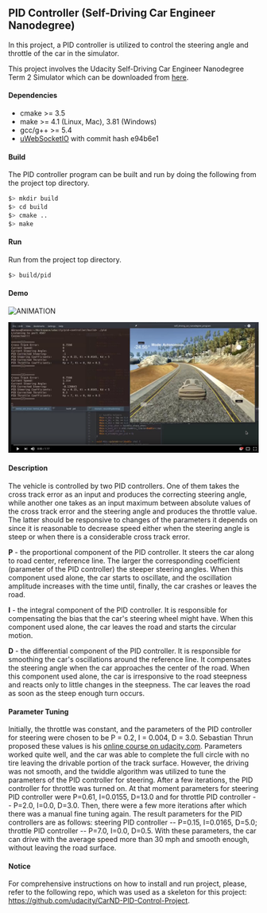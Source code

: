 ## PID Controller (Self-Driving Car Engineer Nanodegree)

In this project, a PID controller is utilized to control the steering angle and throttle of the car in the simulator.

This project involves the Udacity Self-Driving Car Engineer Nanodegree Term 2 Simulator which can be downloaded from [here](https://github.com/udacity/self-driving-car-sim/releases).


#### Dependencies

* cmake >= 3.5
* make >= 4.1 (Linux, Mac), 3.81 (Windows)
* gcc/g++ >= 5.4
* [uWebSocketIO](https://github.com/uWebSockets/uWebSockets) with commit hash e94b6e1


#### Build
The PID controller program can be built and run by doing the following from the project top directory.

```bash
$> mkdir build
$> cd build
$> cmake ..
$> make
```


#### Run
Run from the project top directory.
```bash
$> build/pid
```


#### Demo
![ANIMATION](readme_images/simulator-demo.gif)

[![LINK TO YOUTUBE](readme_images/video.png)](https://youtu.be/vs8lae_L3XY)


#### Description
The vehicle is controlled by two PID controllers. One of them takes the cross track error as an input and produces the correcting steering angle, while another one takes as an input maximum between absolute values of the cross track error and the steering angle and produces the throttle value. The latter should be responsive to changes of the parameters it depends on since it is reasonable to decrease speed either when the steering angle is steep or when there is a considerable cross track error. 

**P** - the proportional component of the PID controller. It steers the car along to road center, reference line. The larger the corresponding coefficient (parameter of the PID controller) the steeper steering angles. When this component used alone, the car starts to oscillate, and the oscillation amplitude increases with the time until, finally, the car crashes or leaves the road.

**I** - the integral component of the PID controller. It is responsible for compensating the bias that the car's steering wheel might have. When this component used alone, the car leaves the road and starts the circular motion. 

**D** - the differential component of the PID controller. It is responsible for smoothing the car's oscillations around the reference line. It compensates the steering angle when the car approaches the center of the road. When this component used alone, the car is irresponsive to the road steepness and reacts only to little changes in the steepness. The car leaves the road as soon as the steep enough turn occurs.


#### Parameter Tuning
Initially, the throttle was constant, and the parameters of the PID controller for steering were chosen to be P = 0.2, I = 0.004, D = 3.0. Sebastian Thrun proposed these values is his [online course on udacity.com](https://www.udacity.com/course/artificial-intelligence-for-robotics--cs373). Parameters worked quite well, and the car was able to complete the full circle with no tire leaving the drivable portion of the track surface.
However, the driving was not smooth, and the twiddle algorithm was utilized to tune the parameters of the PID controller for steering. After a few iterations, the PID controller for throttle was turned on. At that moment parameters for steering PID controller were P=0.61, I=0.0155, D=13.0 and for throttle PID controller -- P=2.0, I=0.0, D=3.0. Then, there were a few more iterations after which there was a manual fine tuning again. The result parameters for the PID controllers are as follows: steering PID controller -- P=0.15, I=0.0165, D=5.0; throttle PID controller -- P=7.0, I=0.0, D=0.5.  With these parameters, the car can drive with the average speed more than 30 mph and smooth enough, without leaving the road surface.


#### Notice
For comprehensive instructions on how to install and run project, please, refer to the following repo, which was used as a skeleton for this project: https://github.com/udacity/CarND-PID-Control-Project.
